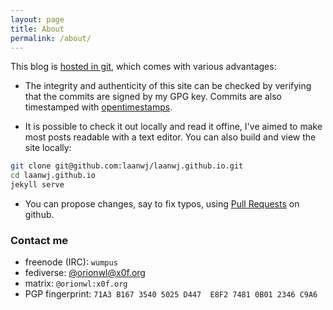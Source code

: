 ```yaml
---
layout: page
title: About
permalink: /about/
---
```


This blog is [hosted in git](https://blog.invisiblethings.org/2015/02/09/my-new-git-based-blog.html), which comes with
various advantages:

- The integrity and authenticity of this site can be checked by verifying that the commits are signed by my GPG key.
  Commits are also timestamped with [opentimestamps](https://opentimestamps.org/).

- It is possible to check it out locally and read it offine, I've aimed to make most posts readable with a text editor.
  You can also build and view the site locally:

```bash
git clone git@github.com:laanwj/laanwj.github.io.git
cd laanwj.github.io
jekyll serve
```

- You can propose changes, say to fix typos, using [Pull Requests](https://github.com/laanwj/laanwj.github.io/pulls) on
  github.

### Contact me

- freenode (IRC): `wumpus`
- fediverse: [@orionwl@x0f.org](https://x0f.org/@orionwl)
- matrix: `@orionwl:x0f.org`
- PGP fingerprint: `71A3 B167 3540 5025 D447  E8F2 7481 0B01 2346 C9A6`
